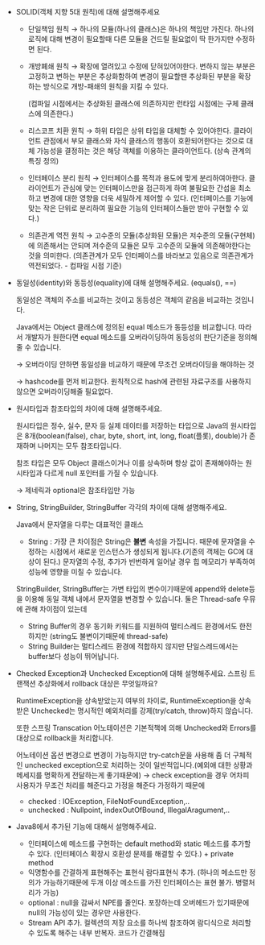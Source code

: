 - SOLID(객체 지향 5대 원칙)에 대해 설명해주세요
    - 단일책임 원칙 → 하나의 모듈(하나의 클래스)은 하나의 책임만 가진다. 하나의 로직에 대해 변경이 필요할때 다른 모듈을 건드릴 필요없이 딱 한가지만 수정하면 된다.
    - 개방폐쇄 원칙 → 확장에 열려있고 수정에 닫혀있어야한다. 변하지 않는 부분은 고정하고 변하는 부분은 추상화함하여 변경이 필요할땐 추상화된 부분을 확장하는 방식으로 개방-패쇄의 원칙을 지킬 수 있다.
        
        (컴파일 시점에서는 추상화된 클래스에 의존하지만 런타임 시점에는 구체 클래스에 의존한다.)
        
    - 리스코프 치환 원칙 → 하위 타입은 상위 타입을 대체할 수 있어야한다. 클라이언트 관점에서 부모 클래스와 자식 클래스의 행동이 호환되어한다는 것으로 대체 가능성을 결정하는 것은 해당 객체를 이용하는 클라이언트다. (상속 관계의 특징 정의)
    - 인터페이스 분리 원칙 → 인터페이스를 목적과 용도에 맞게 분리하여아한다. 클라이언트가 관심에 맞는 인터페이스만을 접근하게 하여 불필요한 간섭을 최소하고 변경에 대한 영향을 더욱 세밀하게 제어할 수 있다. (인터페이스를 기능에 맞는 작은 단위로 분리하여 필요한 기능의 인터페이스들만 받아 구현할 수 있다.)
    - 의존관계 역전 원칙 → 고수준의 모듈(추상화된 모듈)은 저수준의 모듈(구현체)에 의존해서는 안되며 저수준의 모듈은 모두 고수준의 모듈에 의존해야한다는 것을 의미한다. (의존관계가 모두 인터페이스를 바라보고 있음으로 의존관계가 역전되었다. - 컴파일 시점 기준)

- 동일성(identity)와 동등성(equality)에 대해 설명해주세요. (equals(), ==)
    
    동일성은 객체의 주소를 비교하는 것이고 동등성은 객체의 같음을 비교하는 것입니다. 
    
    Java에서는 Object 클래스에 정의된 equal 메소드가 동등성을 비교합니다. 따라서 개발자가 원한다면 equal 메소드를 오버라이딩하여 동등성의 판단기준을 정의해줄 수 있습니다. 
    
    → 오버라이딩 안하면 동일성을 비교하기 때문에 무조건 오버라이딩을 해야하는 것
    
    → hashcode를 먼저 비교한다. 원칙적으로 hash에 관련된 자료구조를 사용하지않으면 오버라이딩해줄 필요없다.
    

- 원시타입과 참조타입의 차이에 대해 설명해주세요.
    
    원시타입은 정수, 실수, 문자 등 실제 데이터를 저장하는 타입으로 Java의 원시타입은 8개(boolean(false), char, byte, short, int, long, float(플롯), double)가 존재하며 나머지는 모두 참조타입니다. 
    
    참조 타입은 모두 Object 클래스이거나 이를 상속하며 항상 값이 존재해야하는 원시타입과 다르게 null 포인터를 가질 수 있습니다. 
    
    → 제네릭과 optional은 참조타입만 가능
    

- String, StringBuilder, StringBuffer 각각의 차이에 대해 설명해주세요.
    
    Java에서 문자열을 다루는 대표적인 클래스
    
    - String : 가장 큰 차이점은 String은 **불변** 속성을 가집니다. 때문에 문자열을 수정하는 시점에서 새로운 인스턴스가 생성되게 됩니다.(기존의 객체는 GC에 대상이 된다.)  문자열의 수정, 추가가 빈번하게 일어날 경우 힙 메모리가 부족하여 성능에 영향을 미칠 수 있습니다.
    
    StringBuilder, StringBuffer는 가변 타입의 변수이기때문에 append와 delete등을 이용해 동일 객체 내에서 문자열을 변경할 수 있습니다. 둘은 Thread-safe 우뮤에 관해 차이점이 있는데
    
    - String Buffer의 경우 동기화 키워드를 지원하여 멀티스레드 환경에서도 한전하지만 (string도 불변이기때문에 thread-safe)
    - String Builder는 멀티스레드 환경에 적합하지 않지만 단일스레드에서는 buffer보다 성능이 뛰어납니다.

- Checked Exception과 Unchecked Exception에 대해 설명해주세요. 스프링 트랜잭션 추상화에서 rollback 대상은 무엇일까요?
    
    RuntimeException을 상속받았는지 여부의 차이로, RuntimeException을 상속받은 Unchecked는 명시적인 예외처리를 강제(try/catch, throw)하지 않습니다.
    
    또한 스프링 Transcation 어노테이션은 기본적책에 의해 Unchecked와 Errors를 대상으로 rollback을 처리합니다.
    
    어노테이션 옵션 변경으로 변경이 가능하지만 try-catch문을 사용해 좀 더 구체적인 unchecked exception으로 처리하는 것이 일반적입니다.(예외애 대한 상황과 메세지를 명확하게 전달하는게 좋기때문에) → check exception을 경우 어차피 사용자가 무조건 처리를 해준다고 가정을 해준다 가정하기 때문에 
    
    - checked : IOException, FileNotFoundException,..
    - unchecked : Nullpoint, indexOutOfBound, IllegalAragument,..

- Java8에서 추가된 기능에 대해서 설명해주세요.
    - 인터페이스에 메소드를 구현하는 default method와 static 메소드를 추가할 수 있다. (인터페이스 확장시 호환성 문제를 해결할 수 있다.) + private method
    - 익명함수를 간결하게 표현해주는 표현식 람다표현식 추가. (하나의 메소드만 정의가 가능하기때문에 두개 이상 메소드를 가진 인터페이스는 표현 불가. 병렬처리가 가능)
    - optional : null을 감싸서 NPE를 줄인다. 포장하는데 오버헤드가 있기때문에 null의 가능성이 있는 경우만 사용한다.
    - Stream API 추가. 컬렉션의 저장 요소를 하나씩 참조하여 람디식으로 처리할 수 있도록 해주는 내부 반복자. 코드가 간결해짐
